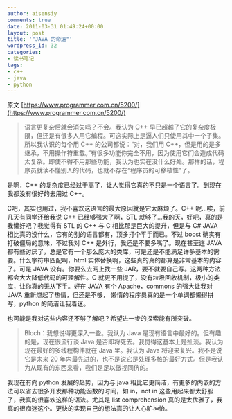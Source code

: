 ```yaml
---
author: aisensiy
comments: true
date: 2011-03-31 01:49:24+00:00
layout: post
title: '"JAVA 的命运"'
wordpress_id: 32
categories:
- 读书笔记
tags:
- c++
- java
- python
---
```


原文 [https://www.programmer.com.cn/5200/](https://www.programmer.com.cn/5200/)


> 语言更复杂后就会消失吗？不会。我认为 C++ 早已超越了它的复杂度极限，但还是有很多人用它编程。可这实际上是逼人们只使用其中一个子集。所以我认识的每个用 C++ 的公司都说：“对，我们用 C++，但是用的是多继承，不用操作符重载。”有很多功能你完全不用，因为使用它们会造成代码太复杂。即使不得不用那些功能，我认为也实在没什么好处。那样的话，程序员就读不懂别人的代码，也就不存在“程序员的可移植性”了。


是啊，C++ 的复杂度已经过于高了，让人觉得它真的不只是一个语言了。到现在我都没有很好的去用过 C++。


C吧，其实也用过，我不喜欢这语言的最大原因就是它太麻烦了。C++ 呢...唉，前几天有同学还给我说 C++ 已经够强大了啊，STL 就够了...我的天，好吧，真的是我懒好吧？我觉得有 STL 的 C++ 与 C 相比那是巨大的提升，但是与 C# JAVA 相比真的没什么，它有的别的语言都有，顶多打个平手而已。不过 boost 确实有打破僵局的意味，不过我对 C++ 是外行，我还是不要多嘴了。现在甚至连 JAVA 都有些讨厌了，总是它有一个那么庞大的类库，可是还是不能满足许多基本的需要。什么字符串匹配啊，html 实体替换啊，这些真的真的都算是非常基本的内容了。可是 JAVA 没有。你要么去网上找一些 JAR，要不就要自己写。这两种方法都会大大降低代码的可理解性。C 就更不用提了，没有垃圾回收机制，极小的类库，让你真的无从下手。好在 JAVA 有个 Apache，commons 的强大让我对 JAVA 重新燃起了热情，但还是不够， 懒惰的程序员真的是一个单词都懒得拼写，python 的简洁让我着迷。

也可能是我对这些内容还不够了解吧？希望进一步的探索能有所突破。

> Bloch：我想说得更深入一些。我认为 Java 是现有语言中最好的。但有趣的是，现在很流行谈 Java 是否即将死去。我觉得这基本上是扯淡。我认为现在最好的多线程构件就在 Java 里。我认为 Java 将迎来复兴。我不是说它是未来 20 年内最先进的，也不是说它是处理多核的最好方式。但是我认为从现有的东西来看，我们是足以傲视同侪的。

我现在有向 python 发展的趋势，因为与 java 相比它更简洁，有更多的内嵌的方法可以省去很多开发那种功能函数的时间，如 in，not in 这些用起来都太舒服了，我真的很喜欢这样的语法。尤其是 list comprehension 真的是太优雅了，我真的很痴迷这个。更快的实现自己的想法真的让人心旷神怡。



